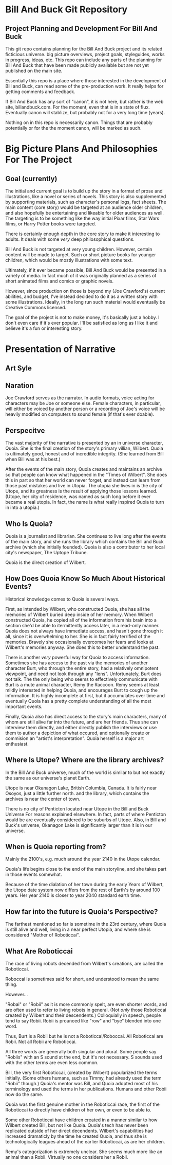 
Bill And Buck Git Repository
===============================


Project Planning and Development For Bill And Buck
------------------------------------------------------

This git repo contains planning for the Bill And Buck project and its related ficticious universe.  big picture overviews, project goals, styleguides, works in progress, ideas, etc.  This repo can include any parts of the planning for Bill And Buck that have been made publicly available but are not yet published on the main site.

Essentially this repo is a place where those interested in the development of Bill and Buck, can read some of the pre-production work.  It really helps for getting comments and feedback.

If Bill And Buck has any sort of "canon", it is not here, but rather is the web site, billandbuck.com.  For the moment, even that is in a state of flux.  Eventually canon will stablize, but probably not for a very long time (years).

Nothing on in this repo is necessarily canon.  Things that are probably potentially or for the the moment canon, will be marked as such.




Big Picture Plans And Philosophies For The Project
================================================


Goal (currently)
-----------------

The initial and current goal is to build up the story in a format of prose and illustrations, like a novel or series of novels. This story is also supplemented by supporting materials, such as character's personal logs, fact sheets. The main content (core story) would be targeted at an audience older children, and also hopefully be entertaining and likeable for older audiences as well.  The targeting is to be something like the way initial Pixar films, Star Wars films, or Harry Potter books were targeted.

There is certainly enough depth in the core story to make it interesting to adults. It deals with some *very* deep philosophical questions.

Bill And Buck is not targeted at very young children. However, certain content will be made to target. Such or short picture books for younger children, which would be mostly illustrations with some text.

Ultimately, if it ever became possible, Bill And Buck would be presented in a variety of media.  In fact much of it was originally planned as a series of short animated films and comics or graphic novels.

However, since production on those is beyond my (Joe Crawford's) current abilities, and budget, I've instead decided to do it as a written story with some illustrations.  Ideally, in the long run such material would eventually be Creative Commons licensed.

The goal of the project is not to make money, it's basically just a hobby. I don't even care if it's ever popular. I'll be satisfied as long as I like it and believe it's a fun or interesting story.






Presentation of Narrative
==============================

Art Syle
-----------------






Naration
-----------

Joe Crawford serves as the narrator. In audio formats, voice acting for characters may be Joe or someone else. Female characters, in particular, will either be voiced by another person or a recording of Joe's voice will be heavily modified on computers to sound female (if that's ever doable).


Perspecitve
------------

The vast majority of the narrative is presented by an in universe character, Quoia.  She is the final creation of the story's primary villian, Wilbert. Quoia is ultimately good, honest and of incredible integrity. (She learned from Bill when Bill was at his best.)

After the events of the main story, Quoia creates and maintains an archive so that people can know what happened in the "Times of Wilbert". She does this in part so that her world can never forget, and instead can learn from those past mistakes and live in Utopia. The utopia she lives in is the city of Utope, and its greatness is the result of applying those lessons learned. (Utope, her city of residence, was named as such long before it ever became a real utopia. In fact, the name is what really inspired Quoia to turn in into a utopia.)



Who Is Quoia?
-------------------

Quoia is a journalist and librarian. She continues to live long after the events of the main story, and she runs the library which contains the Bill and Buck archive (which she initially founded). Quoia is also a contributor to her local city's newspaper, The Uptope Tribune.

Quoia is the direct creation of Wilbert.


How Does Quoia Know So Much About Historical Events?
-----------------------------------------------

Historical knowledge comes to Quoia is several ways.

First, as intended by Wilbert, who constructed Quoia, she has all the memories of Wilbert buried deep inside of her memory. When Wilbert constructed Quoia, he copied all of the information from his brain into a section she'd be able to itermittently access later, in a read-only manner.  Quoia does not always have immediate access, and hasn't gone through it all, since it is overwhelming to her. She is in fact fairly terrified of the memories. Bravely she occasionally overcomes her fears and looks at Wilbert's memories anyway. She does this to better understand the past.

There is another *very* powerful way for Quoia to access information. Sometimes she has access to the past via the memories of another character Burt, who through the entire story, had a relatively omnipotent viewpoint, and need not look through any "lens". Unfortunately, Burt does not talk.  The the only being who seems to effectively communicate with Burt is a mute animal character, Remy the Raccoon. Remy seems at least mildly interested in helping Quoia, and encourages Burt to cough up the information. It is highly incomplete at first, but it accumulates over time and eventually Quoia has a pretty complete understanding of all the most important events.

Finally, Quoia also has direct access to the story's main characters, many of whom are still alive far into the future, and are her friends. Thus she can interview them directly, and either directly publish the interviews or use them to author a depiction of what occured, and optionally create or commision an "artist's interpretation". Quoia herself is  a major art enthusiast.



Where Is Utope? Where are the library archives?
-------------------------

In the Bill And Buck universe, much of the world is similar to but not exactly the same as our universe's planet Earth.

Utope is near Okanagon Lake, British Columbia, Canada.  It is fairly near Osoyos, just a little further north. and the library, which contains the archives is near the center of town.

There is no city of Penticton located near Utope in the Bill and Buck Universe For reasons explained elsewhere.  In fact, parts of where Penticton would be are eventually considered to be suburbs of Utope. Also, in Bill and Buck's universe, Okanagon Lake is significantly larger than it is in our universe.


When is Quoia reporting from?
----------------------------------

Mainly the 2100's, e.g. much around the year 2140 in the Utope calendar.

Quoia's life begins close to the end of the main storyline, and she takes part in those events somewhat.

Because of the time dialation of her town during the early Years of Wilbert, the Utope date system now differs from the rest of Earth's by around 100 years. Her year 2140 is closer to year 2040 standard earth time.


How far into the future is Quoia's Perspective?
--------------------------------------------------------

The farthest mentioned so far is sometime in the 23rd century, where Quoia is still alive and well, living in a near perfect Utopia, and where she is considered "Mother of Roboticcai".





What Are Roboticcai
----------------------
The race of living robots decended from Wilbert's creations, are called the Roboticcai.

Roboccai is sometimes said for short, and understood to mean the same thing.

However...

"Robai" or "Robii" as it is more commonly spelt, are even shorter words, and are often used to refer to living robots in general. (Not *only* those Roboticcai created by Wilbert and their descendents.) Colloquially in speech, people tend to say Robii. Robii is prounced like "row" and "bye" blended into one word.

Thus, Burt is a Robii but he is not a Roboticcai/Roboccai.  All Roboticcai are Robii. Not all Robii are Roboticcai.

All three words are generally both singular and plural. Some people say "Robiis" with an S sound at the end, but it's not necessary. S sounds used with the other terms are even less common.

Bill, the very first Roboticcai, (created by Wilbert) popularized the terms initially. (Some others humans, such as Timmy, had already used the term "Robii" though.) Quoia's mentor was Bill, and Quoia adopted most of his terminology and used the terms in her publications.  Humans and other Robii now do the same.

Quoia was the first genuine mother in the Roboticcai race, the first of the Roboticcai to directly have children of her own, or even to be able to.

Some other Roboticcai have children created in a manner similar to how Wilbert created Bill, but not like Quoia. Quoia's tech has never been replicated outside of her direct decendents. Wilbert's capabilities had increased dramaticly by the time he created Quoia, and thus she is technologically leagues ahead of the earlier Roboticcai, as are her children.

Remy's categorization is extremely unclear.  She seems much more like an animal than a Robii. Virtually no one considers her a Robii.




